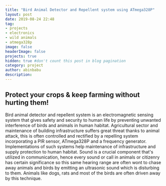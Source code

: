 ```yaml
---
title: "Bird Animal Detector and Repellent system using ATmega328P"
layout: post
date: 2019-08-24 22:48
tag:
- projects
- electronics
- wild animals
- atmega328p
image: false
headerImage: false
projects: true
hidden: true #don't count this post in blog pagination
category: project
author: abinbabu
description: 
---
```


## Protect your crops & keep farming without hurting them!

Bird animal detector and repellent system is an electromagnetic sensing system that gives safety and security to human life by preventing unwanted interference of birds and animals in human habitat. 
Agricultural sector and maintenance of building infrastructure suffers great threat thanks to animal attack, this is often controlled and rectified by a repelling system incorporating a PIR sensor, ATmega328P and a frequency generator.
Implementations of such systems help maintenance of infrastructure and supply protection to human habitat. Sound is a crucial component that's utilized in communication, hence every sound or call in animals or citizenry has certain significance so this same hearing range are often wont to chase away animals and birds by emitting an ultrasonic sound which is disturbing to them.
Animals like dogs, rats and most of the birds are often driven away by this technique.
